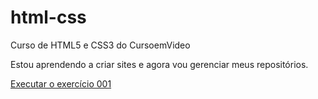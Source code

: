 # html-css
 Curso de HTML5 e CSS3 do CursoemVideo

Estou aprendendo a criar sites e agora vou gerenciar meus repositórios.

<a href="https://higor-costa.github.io/html-css/exercicios/ex001/index.html"> Executar o exercício 001 </a>